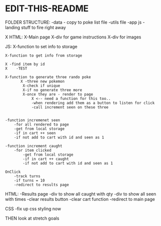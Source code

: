# EDIT-THIS-README
FOLDER STRUCTURE:
    -data - copy to poke list file 
    -utils file 
    -app js - landing stuff to fire right away 

X HTML: 
    X-Main page
        X-div for game instructions
        X-div for images

JS:
    X-function to set info to storage 

    X-function to get info from storage 

    X -find item by id
    X    -TEST

    X-function to generate three rando poke 
           X -three new pokemon
            X-check if unique 
            X-if no generate three more 
            X-once they are - render to page  
                X <-- need a function for this too..
                -when rendering add them as a button to listen for click 
                -call increment seen on these three 


    -function incremenet seen 
        -for all rendered to page 
        -get from local storage 
        -if in cart ++ seen
        -if not add to cart with id and seen as 1

    -function increment caught 
        -for item clicked 
            -get from local storage 
            -if in cart ++ caught
            -if not add to cart with id and seen as 1

    OnClick 
        -track turns 
        -if turns = 10 
        -redirect to results page 

HTML: 
    -Results page 
    -div to show all caught with qty
    -div to show all seen with times 
    -clear results button 
        -clear cart function 
        -redirect to main page 

CSS
    -fix up css styling now

THEN look at stretch goals
    